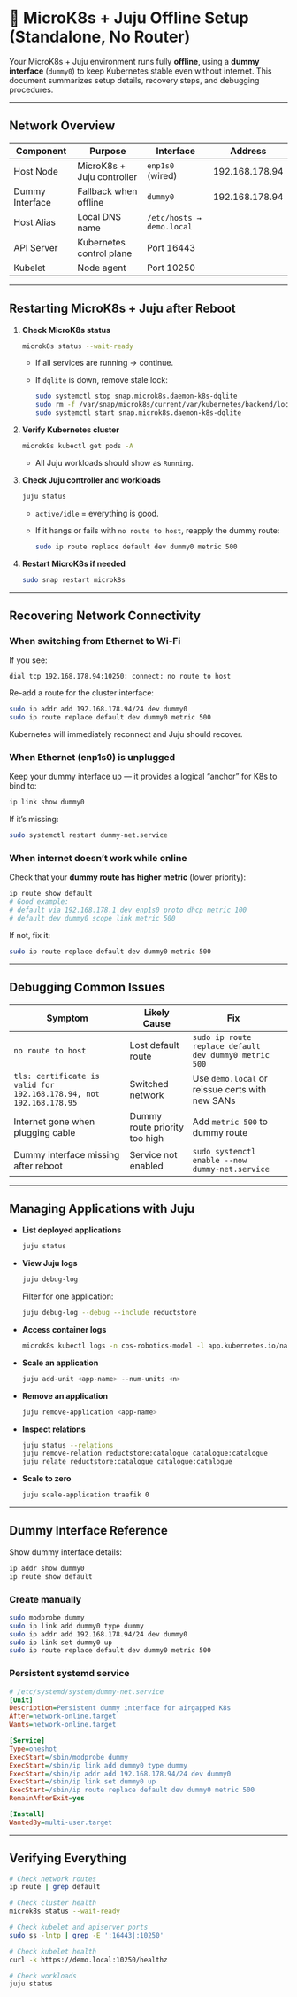 # 🧩 MicroK8s + Juju Offline Setup (Standalone, No Router)

Your MicroK8s + Juju environment runs fully **offline**, using a **dummy interface** (`dummy0`) to keep Kubernetes stable even without internet.
This document summarizes setup details, recovery steps, and debugging procedures.

---

## Network Overview

| Component       | Purpose                    | Interface                 | Address        |
| --------------- | -------------------------- | ------------------------- | -------------- |
| Host Node       | MicroK8s + Juju controller | `enp1s0` (wired)          | 192.168.178.94 |
| Dummy Interface | Fallback when offline      | `dummy0`                  | 192.168.178.94 |
| Host Alias      | Local DNS name             | `/etc/hosts → demo.local` |                |
| API Server      | Kubernetes control plane   | Port 16443                |                |
| Kubelet         | Node agent                 | Port 10250                |                |

---

## Restarting MicroK8s + Juju after Reboot

1. **Check MicroK8s status**

   ```bash
   microk8s status --wait-ready
   ```

   * If all services are running → continue.
   * If `dqlite` is down, remove stale lock:

     ```bash
     sudo systemctl stop snap.microk8s.daemon-k8s-dqlite
     sudo rm -f /var/snap/microk8s/current/var/kubernetes/backend/lock
     sudo systemctl start snap.microk8s.daemon-k8s-dqlite
     ```

2. **Verify Kubernetes cluster**

   ```bash
   microk8s kubectl get pods -A
   ```

   * All Juju workloads should show as `Running`.

3. **Check Juju controller and workloads**

   ```bash
   juju status
   ```

   * `active/idle` = everything is good.
   * If it hangs or fails with `no route to host`, reapply the dummy route:

     ```bash
     sudo ip route replace default dev dummy0 metric 500
     ```

4. **Restart MicroK8s if needed**

   ```bash
   sudo snap restart microk8s
   ```

---

## Recovering Network Connectivity

### When switching **from Ethernet to Wi-Fi**

If you see:

```
dial tcp 192.168.178.94:10250: connect: no route to host
```

Re-add a route for the cluster interface:

```bash
sudo ip addr add 192.168.178.94/24 dev dummy0
sudo ip route replace default dev dummy0 metric 500
```

Kubernetes will immediately reconnect and Juju should recover.

### When Ethernet (enp1s0) is unplugged

Keep your dummy interface up — it provides a logical “anchor” for K8s to bind to:

```bash
ip link show dummy0
```

If it’s missing:

```bash
sudo systemctl restart dummy-net.service
```

### When internet doesn’t work while online

Check that your **dummy route has higher metric** (lower priority):

```bash
ip route show default
# Good example:
# default via 192.168.178.1 dev enp1s0 proto dhcp metric 100
# default dev dummy0 scope link metric 500
```

If not, fix it:

```bash
sudo ip route replace default dev dummy0 metric 500
```

---

## Debugging Common Issues

| Symptom                                                            | Likely Cause                  | Fix                                                   |              |
| ------------------------------------------------------------------ | ----------------------------- | ----------------------------------------------------- | ------------ |
| `no route to host`                                                 | Lost default route            | `sudo ip route replace default dev dummy0 metric 500` |              |
| `tls: certificate is valid for 192.168.178.94, not 192.168.178.95` | Switched network              | Use `demo.local` or reissue certs with new SANs       |              |                                   |
| Internet gone when plugging cable                                  | Dummy route priority too high | Add `metric 500` to dummy route                       |              |
| Dummy interface missing after reboot                               | Service not enabled           | `sudo systemctl enable --now dummy-net.service`       |              |

---

## Managing Applications with Juju

* **List deployed applications**

  ```bash
  juju status
  ```

* **View Juju logs**

  ```bash
  juju debug-log
  ```

  Filter for one application:

  ```bash
  juju debug-log --debug --include reductstore
  ```

* **Access container logs**

  ```bash
  microk8s kubectl logs -n cos-robotics-model -l app.kubernetes.io/name=reductstore -f
  ```

* **Scale an application**

  ```bash
  juju add-unit <app-name> --num-units <n>
  ```

* **Remove an application**

  ```bash
  juju remove-application <app-name>
  ```

* **Inspect relations**

  ```bash
  juju status --relations
  juju remove-relation reductstore:catalogue catalogue:catalogue
  juju relate reductstore:catalogue catalogue:catalogue
  ```

* **Scale to zero**

  ```bash
  juju scale-application traefik 0
  ```

---

## Dummy Interface Reference

Show dummy interface details:

```bash
ip addr show dummy0
ip route show default
```

### Create manually

```bash
sudo modprobe dummy
sudo ip link add dummy0 type dummy
sudo ip addr add 192.168.178.94/24 dev dummy0
sudo ip link set dummy0 up
sudo ip route replace default dev dummy0 metric 500
```

### Persistent systemd service

```ini
# /etc/systemd/system/dummy-net.service
[Unit]
Description=Persistent dummy interface for airgapped K8s
After=network-online.target
Wants=network-online.target

[Service]
Type=oneshot
ExecStart=/sbin/modprobe dummy
ExecStart=/sbin/ip link add dummy0 type dummy
ExecStart=/sbin/ip addr add 192.168.178.94/24 dev dummy0
ExecStart=/sbin/ip link set dummy0 up
ExecStart=/sbin/ip route replace default dev dummy0 metric 500
RemainAfterExit=yes

[Install]
WantedBy=multi-user.target
```

---

## Verifying Everything

```bash
# Check network routes
ip route | grep default

# Check cluster health
microk8s status --wait-ready

# Check kubelet and apiserver ports
sudo ss -lntp | grep -E ':16443|:10250'

# Check kubelet health
curl -k https://demo.local:10250/healthz

# Check workloads
juju status
```
